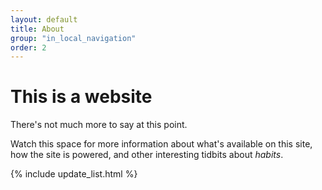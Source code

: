 ```yaml
---
layout: default
title: About
group: "in_local_navigation"
order: 2
---
```

# This is a website
There's not much more to say at this point.

Watch this space for more information about what's available on this site, how the site is powered, and other interesting tidbits about *habits*.

{% include update_list.html %}
